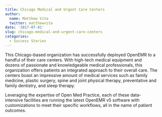 ```yaml
---
title: Chicago Medical and Urgent Care Centers
author:
  name: Matthew Vita
  twitter: matthewvita
date: '2017-07-01'
slug: chicago-medical-and-urgent-care-centers
categories:
  - Success Stories
---
```


This Chicago-based organization has successfully deployed OpenEMR to a handful
of their care centers. With high-tech medical equipment and dozens of passionate
and knowledgeable medical professionals, this organization offers patients an
integrated approach to their overall care. The centers boast an impressive
amount of medical services such as family medicine, plastic surgery, spine and
joint physical therapy, preventative and family dentistry, and sleep therapy. 

Leveraging the expertise of Open Med Practice, each of these data-intensive
facilities are running the latest OpenEMR v5 software with customizations to
meet their specific workflows, all in the name of patient outcomes. 
